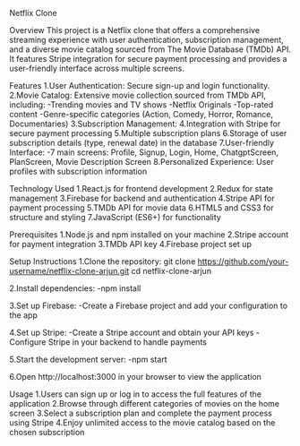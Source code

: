 Netflix Clone

Overview
This project is a Netflix clone that offers a comprehensive streaming experience with user authentication, subscription management, and a diverse movie catalog sourced from The Movie Database (TMDb) API. It features Stripe integration for secure payment processing and provides a user-friendly interface across multiple screens.

Features
1.User Authentication: Secure sign-up and login functionality.
2.Movie Catalog: Extensive movie collection sourced from TMDb API, including:
  -Trending movies and TV shows
  -Netflix Originals
  -Top-rated content
  -Genre-specific categories (Action, Comedy, Horror, Romance, Documentaries)
3.Subscription Management:
4.Integration with Stripe for secure payment processing
5.Multiple subscription plans
6.Storage of user subscription details (type, renewal date) in the database
7.User-friendly Interface:
  -7 main screens: Profile, Signup, Login, Home, ChatgptScreen, PlanScreen, Movie Description Screen
8.Personalized Experience: User profiles with subscription information

Technology Used
1.React.js for frontend development
2.Redux for state management
3.Firebase for backend and authentication
4.Stripe API for payment processing
5.TMDb API for movie data
6.HTML5 and CSS3 for structure and styling
7.JavaScript (ES6+) for functionality

Prerequisites
1.Node.js and npm installed on your machine
2.Stripe account for payment integration
3.TMDb API key
4.Firebase project set up

Setup Instructions
1.Clone the repository:
git clone https://github.com/your-username/netflix-clone-arjun.git
cd netflix-clone-arjun


2.Install dependencies:
 -npm install


3.Set up Firebase:
 -Create a Firebase project and add your configuration to the app

4.Set up Stripe:
  -Create a Stripe account and obtain your API keys
  -Configure Stripe in your backend to handle payments

5.Start the development server:
  -npm start

6.Open http://localhost:3000 in your browser to view the application

Usage
1.Users can sign up or log in to access the full features of the application
2.Browse through different categories of movies on the home screen
3.Select a subscription plan and complete the payment process using Stripe
4.Enjoy unlimited access to the movie catalog based on the chosen subscription
































